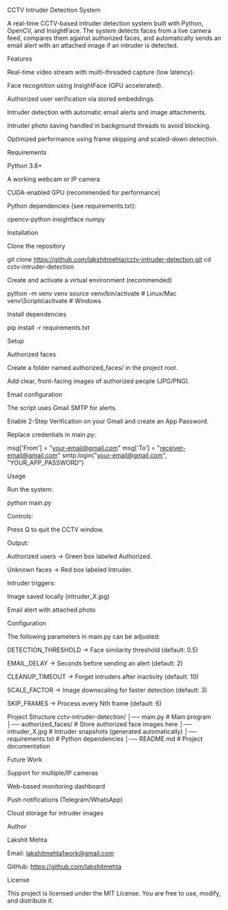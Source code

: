 CCTV Intruder Detection System

A real-time CCTV-based intruder detection system built with Python, OpenCV, and InsightFace.
The system detects faces from a live camera feed, compares them against authorized faces, and automatically sends an email alert with an attached image if an intruder is detected.

Features

Real-time video stream with multi-threaded capture (low latency).

Face recognition using InsightFace (GPU accelerated).

Authorized user verification via stored embeddings.

Intruder detection with automatic email alerts and image attachments.

Intruder photo saving handled in background threads to avoid blocking.

Optimized performance using frame skipping and scaled-down detection.

Requirements

Python 3.8+

A working webcam or IP camera

CUDA-enabled GPU (recommended for performance)

Python dependencies (see requirements.txt):

opencv-python
insightface
numpy

Installation

Clone the repository

git clone https://github.com/lakshitmehta/cctv-intruder-detection.git
cd cctv-intruder-detection


Create and activate a virtual environment (recommended)

python -m venv venv
source venv/bin/activate     # Linux/Mac
venv\Scripts\activate        # Windows


Install dependencies

pip install -r requirements.txt

Setup

Authorized faces

Create a folder named authorized_faces/ in the project root.

Add clear, front-facing images of authorized people (JPG/PNG).

Email configuration

The script uses Gmail SMTP for alerts.

Enable 2-Step Verification on your Gmail and create an App Password.

Replace credentials in main.py:

msg['From'] = "your-email@gmail.com"
msg['To'] = "receiver-email@gmail.com"
smtp.login("your-email@gmail.com", "YOUR_APP_PASSWORD")

Usage

Run the system:

python main.py


Controls:

Press Q to quit the CCTV window.

Output:

Authorized users → Green box labeled Authorized.

Unknown faces → Red box labeled Intruder.

Intruder triggers:

Image saved locally (intruder_X.jpg)

Email alert with attached photo

Configuration

The following parameters in main.py can be adjusted:

DETECTION_THRESHOLD → Face similarity threshold (default: 0.5)

EMAIL_DELAY → Seconds before sending an alert (default: 2)

CLEANUP_TIMEOUT → Forget intruders after inactivity (default: 10)

SCALE_FACTOR → Image downscaling for faster detection (default: 3)

SKIP_FRAMES → Process every Nth frame (default: 6)

Project Structure
cctv-intruder-detection/
│── main.py               # Main program
│── authorized_faces/     # Store authorized face images here
│── intruder_X.jpg        # Intruder snapshots (generated automatically)
│── requirements.txt      # Python dependencies
│── README.md             # Project documentation

Future Work

Support for multiple/IP cameras

Web-based monitoring dashboard

Push notifications (Telegram/WhatsApp)

Cloud storage for intruder images

Author

Lakshit Mehta

Email: lakshitmehta1work@gmail.com

GitHub: https://github.com/lakshitmehta

License

This project is licensed under the MIT License. You are free to use, modify, and distribute it.

